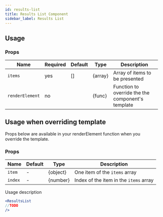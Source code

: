 ```yaml
---
id: results-list
title: Results List Component
sidebar_label: Results List
---
```



## Usage

### Props

| Name              | Required  | Default       | Type      | Description             |
| ------------------|-----------|---------------| ----------|-------------------------|
| ``items``         | yes       | []            | {array}   | Array of items to be presented |
| ``renderElement`` | no        |               | {func}    | Function to override the the component's template |



## Usage when overriding template

Props below are available in your renderElement function when you override the template.

### Props

| Name              | Default       | Type      | Description             |
| ------------------|---------------| ----------|-------------|
| ``item``          |  -            | {object}   | One item of the `items` array |
| ``index``          |  -            | {number}   | Index of the item in the `items` array |


Usage description
```jsx
<ResultsList
//TODO
/>
```